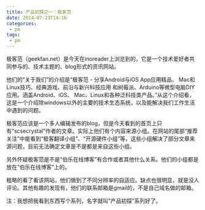 ```yaml
---
title: 产品初探之一：极客范
date: 2014-07-23T14:16
categories:
 - pm
tags:
 - pm
---
```


极客范（geekfan.net）是今天在inoreader上浏览到的，它是一个技术爱好者共同参与的、技术主题的、blog形式的资讯网站。

他们的“关于我们”的介绍是“极客范 - 分享Android与iOS App应用精品、 Mac和Linux技巧、经典游戏、前沿与新兴科技应用 和树莓派、Arduino等微型电脑DIY应用。涵盖Android、iOS、 Mac、Linux和各种泛科技类产品。”从这个介绍看，这是一个介绍除windows以外的主要的技术生态系统，以及能解决我们工作生活中遇到的问题。

极客范应该是一个多人编辑发布的blog，但是今天看到的首页上只有“scsecrystal”作者的文章。实际上他们有个内容来源小组。在网站的尾部“推荐关注”中能看到“极客翻译小组”、“开源硬件小组”等，这些小组解决了部分文章来源问题，目前无法确定文章是不是都是来自这些小组。

另外怀疑极客范是不是“伯乐在线博客”有合作或者其他什么关系。他们的小组都是放在“伯乐在线博客”上的。

粗略的看了看该网站，他们做到了不同分辨率的自适应。缺点也很明显，就是没人评论。其他有趣的发现有，他们的联系邮箱是gmail的，不是自己域名做的邮箱。

注：我想把我看到东西写个系列，名字就叫“产品初探”系列好了。